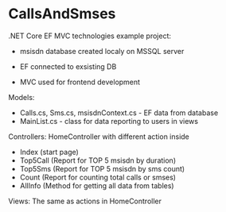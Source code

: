 # CallsAndSmses
.NET Core EF MVC technologies example project:

* msisdn database created localy on MSSQL server

* EF connected to exsisting DB

* MVC used for frontend development

Models:
* Calls.cs, Sms.cs, msisdnContext.cs - EF data from database 
* MainList.cs - class for data reporting to users in views

Controllers:
HomeController with different action inside
* Index (start page)
* Top5Call (Report for TOP 5 msisdn by duration)
* Top5Sms (Report for TOP 5 msisdn by sms count)
* Count (Report for counting total calls or smses)
* AllInfo (Method for getting all data from tables)

Views:
The same as actions in HomeController
